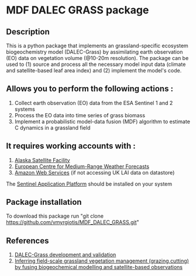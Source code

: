 # MDF DALEC GRASS package 

## Description 

This is a python package that implements an  grassland-specific ecosystem biogeochemistry model (DALEC-Grass) by assimilating earth observation (EO) data on vegetation volume (@10-20m resolution). The package can be used to (1) source and process all the necessary model input data (climate and satellite-based leaf area index) and (2) implement the model's code.

## Allows you to perform the following actions : 

1. Collect earth observation (EO) data from the ESA Sentinel 1 and 2 systems
2. Process the EO data into time series of grass biomass
3. Implement a probabilistic model-data fusion (MDF) algorithm to estimate C dynamics in a grassland field

## It requires working accounts with : 

1. [Alaska Satellite Facility](https://asf.alaska.edu)
2. [European Centre for Medium-Range Weather Forecasts](https://www.ecmwf.int/en/forecasts/datasets)
3. [Amazon Web Services](https://digital-geography.com/accessing-landsat-and-sentinel-2-on-amazon-web-services/#.V3Lr1I68EfI) (if not accessing UK LAI data on datastore)

The [Sentinel Application Platform](https://step.esa.int/main/download/snap-download/) should be installed on your system 

## Package installation 

To download this package run "git clone https://github.com/vmyrgiotis/MDF_DALEC_GRASS.git"

## References 

1. [DALEC-Grass development and validation](https://www.sciencedirect.com/science/article/abs/pii/S0308521X2030768X)
2. [Inferring field-scale grassland vegetation management (grazing,cutting) by fusing biogeochemical modelling and satellite-based observations](https://www.sciencedirect.com/science/article/pii/S0168192321001490)
